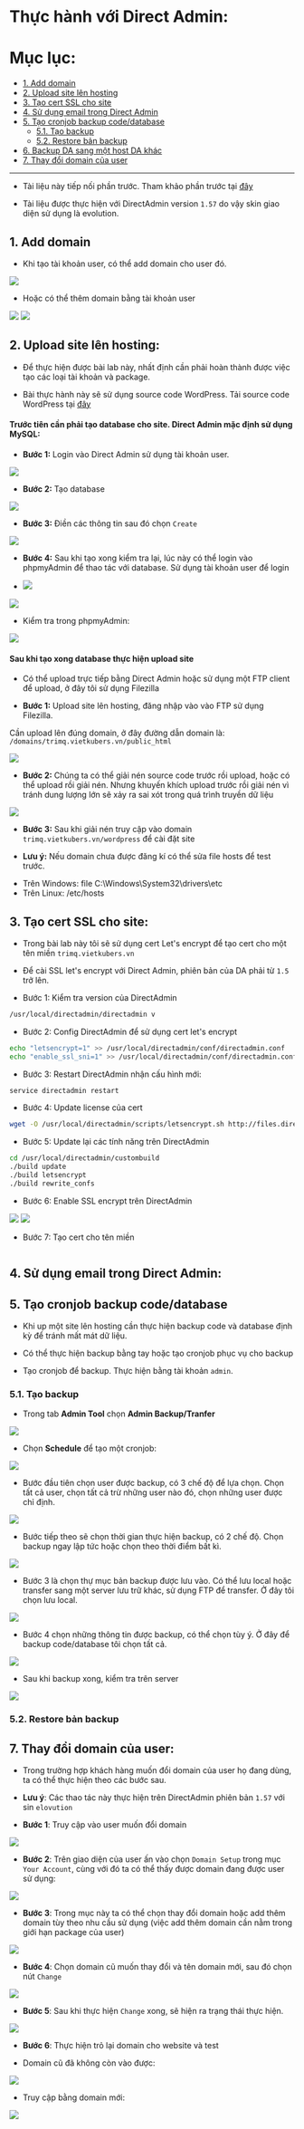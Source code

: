 # Thực hành với Direct Admin:

# Mục lục:

- [1. Add domain](#1)
- [2. Upload site lên hosting](#2)
- [3. Tạo cert SSL cho site](#3)
- [4. Sử dụng email trong Direct Admin](#4)
- [5. Tạo cronjob backup code/database](#5)
	- [5.1. Tạo backup](#51)
	- [5.2. Restore bản backup](#52)
- [6. Backup DA sang một host DA khác](#6)
- [7. Thay đổi domain của user](#7)


----------------------------------------------------------

- Tài liệu này tiếp nối phần trước. Tham khảo phần trước tại [đây](https://github.com/trimq/ghichep/blob/master/TriMQ/DirectAdmin/docs/2.%20Concepts-DirectAdmin.md)

- Tài liệu được thực hiện với DirectAdmin version `1.57` do vậy skin giao diện sử dụng là evolution.

<a name="2"></a>
## 1. Add domain

- Khi tạo tài khoản user, có thể add domain cho user đó.

<img src="https://github.com/trimq/ghichep/blob/master/TriMQ/DirectAdmin/images/26.png">

- Hoặc có thể thêm domain bằng tài khoản user

<img src="https://github.com/trimq/ghichep/blob/master/TriMQ/DirectAdmin/images/28.png">

<img src="https://github.com/trimq/ghichep/blob/master/TriMQ/DirectAdmin/images/29.png">

<a name="2"></a>
## 2. Upload site lên hosting:

- Để thực hiện được bài lab này, nhất định cần phải hoàn thành được việc tạo các loại tài khoản và package.

- Bài thực hành này sẽ sử dụng source code WordPress. Tải source code WordPress tại [đây](https://wordpress.org/download/)

#### Trước tiên cần phải tạo database cho site. Direct Admin mặc định sử dụng MySQL:

- <b>Bước 1:</b> Login vào Direct Admin sử dụng tài khoản user.

<img src="https://github.com/trimq/ghichep/blob/master/TriMQ/DirectAdmin/images/30.png">

- <b>Bước 2:</b> Tạo database 

<img src="https://github.com/trimq/ghichep/blob/master/TriMQ/DirectAdmin/images/21.png">

- <b>Bước 3:</b> Điền các thông tin sau đó chọn `Create`

<img src="https://github.com/trimq/ghichep/blob/master/TriMQ/DirectAdmin/images/22.png">

- <b>Bước 4:</b> Sau khi tạo xong kiểm tra lại, lúc này có thể login vào phpmyAdmin để thao tác với database. Sử dụng tài khoản user để login

- <img src="https://github.com/trimq/ghichep/blob/master/TriMQ/DirectAdmin/images/23.png">

<img src="https://github.com/trimq/ghichep/blob/master/TriMQ/DirectAdmin/images/24.png">

- Kiểm tra trong phpmyAdmin:

<img src="https://github.com/trimq/ghichep/blob/master/TriMQ/DirectAdmin/images/25.png">


#### Sau khi tạo xong database thực hiện upload site

- Có thể upload trực tiếp bằng Direct Admin hoặc sử dụng một FTP client để upload, ở đây tôi sử dụng Filezilla

- <b>Bước 1:</b> Upload site lên hosting, đăng nhập vào vào FTP sử dụng Filezilla.

Cần upload lên đúng domain, ở đây đường dẫn domain là: `/domains/trimq.vietkubers.vn/public_html`

<img src="https://github.com/trimq/ghichep/blob/master/TriMQ/DirectAdmin/images/31.png">

- <b>Bước 2:</b> Chúng ta có thể giải nén source code trước rồi upload, hoặc có thể upload rồi giải nén. Nhưng khuyến khích upload trước rồi giải nén vì tránh dung lượng lớn sẽ xảy ra sai xót trong quá trình truyền dữ liệu

<img src="https://github.com/trimq/ghichep/blob/master/TriMQ/DirectAdmin/images/32.png">

- <b>Bước 3:</b> Sau khi giải nén truy cập vào domain `trimq.vietkubers.vn/wordpress` để cài đặt site

- <b>Lưu ý:</b> Nếu domain chưa được đăng kí có thể sửa file hosts để test trước.

<ul>
<li>Trên Windows: file C:\Windows\System32\drivers\etc</li>
<li>Trên Linux: /etc/hosts</li>
</ul>

<a name="3"></a>
## 3. Tạo cert SSL cho site:

- Trong bài lab này tôi sẽ sử dụng cert Let's encrypt để tạo cert cho một tên miền `trimq.vietkubers.vn`

- Để cài SSL let's encrypt với Direct Admin, phiên bản của DA phải từ `1.5` trở lên.

- Bước 1: Kiểm tra version của DirectAdmin

```sh
/usr/local/directadmin/directadmin v
```

- Bước 2: Config DirectAdmin để sử dụng cert let's encrypt

```sh
echo "letsencrypt=1" >> /usr/local/directadmin/conf/directadmin.conf
echo "enable_ssl_sni=1" >> /usr/local/directadmin/conf/directadmin.conf
```

- Bước 3: Restart DirectAdmin nhận cấu hình mới:

```sh
service directadmin restart
```

- Bước 4: Update license của cert 

```sh
wget -O /usr/local/directadmin/scripts/letsencrypt.sh http://files.directadmin.com/services/all/letsencrypt.sh
```

- Bước 5: Update lại các tính năng trên DirectAdmin

```sh
cd /usr/local/directadmin/custombuild
./build update
./build letsencrypt
./build rewrite_confs
```

- Bước 6: Enable SSL encrypt trên DirectAdmin

<img src="https://github.com/trimq/ghichep/blob/master/TriMQ/DirectAdmin/images/46.png">

<img src="https://github.com/trimq/ghichep/blob/master/TriMQ/DirectAdmin/images/47.png">

- Bước 7: Tạo cert cho tên miền 

<img src="">


<a name="4"></a>
## 4. Sử dụng email trong Direct Admin:



<a name="5"></a>
## 5. Tạo cronjob backup code/database

- Khi up một site lên hosting cần thực hiện backup code và database định kỳ để tránh mất mát dữ liệu.

- Có thể thực hiện backup bằng tay hoặc tạo cronjob phục vụ cho backup

- Tạo cronjob để backup. Thực hiện bằng tài khoản `admin`.

<a name="51"></a>
### 5.1. Tạo backup

- Trong tab <b>Admin Tool</b> chọn <b>Admin Backup/Tranfer</b>

<img src="https://github.com/trimq/ghichep/blob/master/TriMQ/DirectAdmin/images/39.png">

- Chọn <b>Schedule</b> để tạo một cronjob:

<img src="https://github.com/trimq/ghichep/blob/master/TriMQ/DirectAdmin/images/40.png">

- Bước đầu tiên chọn user được backup, có 3 chế độ để lựa chọn. Chọn tất cả user, chọn tất cả trừ những user nào đó, chọn những user được chỉ định.

<img src="https://github.com/trimq/ghichep/blob/master/TriMQ/DirectAdmin/images/41.png">

- Bước tiếp theo sẽ chọn thời gian thực hiện backup, có 2 chế độ. Chọn backup ngay lập tức hoặc chọn theo thời điểm bất kì.

<img src="https://github.com/trimq/ghichep/blob/master/TriMQ/DirectAdmin/images/42.png">

- Bước 3 là chọn thự mục bản backup được lưu vào. Có thể lưu local hoặc transfer sang một server lưu trữ khác, sử dụng FTP để transfer. Ở đây tôi chọn lưu local.

<img src="https://github.com/trimq/ghichep/blob/master/TriMQ/DirectAdmin/images/43.png">

- Bước 4 chọn những thông tin được backup, có thể chọn tùy ý. Ở đây để backup code/database tôi chọn tất cả.

<img src="https://github.com/trimq/ghichep/blob/master/TriMQ/DirectAdmin/images/44.png">

- Sau khi backup xong, kiểm tra trên server

<img src="https://github.com/trimq/ghichep/blob/master/TriMQ/DirectAdmin/images/45.png"> 

<a name="52"></a>
### 5.2. Restore bản backup


<a name="7"></a>
## 7. Thay đổi domain của user:

- Trong trường hợp khách hàng muốn đổi domain của user họ đang dùng, ta có thể thực hiện theo các bước sau.

- <b>Lưu ý</b>: Các thao tác này thực hiện trên DirectAdmin phiên bản `1.57` với sin `elovution` 

- <b>Bước 1</b>: Truy cập vào user muốn đổi domain

<img src="https://github.com/trimq/ghichep/blob/master/TriMQ/DirectAdmin/images/48.png">

- <b>Bước 2</b>: Trên giao diện của user ấn vào chọn `Domain Setup` trong mục `Your Account`, cùng với đó ta có thể thấy được domain đang được user sử dụng:

<img src="https://github.com/trimq/ghichep/blob/master/TriMQ/DirectAdmin/images/49.png">

- <b>Bước 3</b>: Trong mục này ta có thể chọn thay đổi domain hoặc add thêm domain tùy theo nhu cầu sử dụng (việc add thêm domain cần nằm trong giới hạn package của user)

<img src="https://github.com/trimq/ghichep/blob/master/TriMQ/DirectAdmin/images/50.png">

- <b>Bước 4</b>: Chọn domain cũ muốn thay đổi và tên domain mới, sau đó chọn nút `Change`

<img src="https://github.com/trimq/ghichep/blob/master/TriMQ/DirectAdmin/images/51.png">

- <b>Bước 5</b>: Sau khi thực hiện `Change` xong, sẽ hiện ra trạng thái thực hiện.

<img src="https://github.com/trimq/ghichep/blob/master/TriMQ/DirectAdmin/images/52.png">

- <b>Bước 6</b>: Thực hiện trỏ lại domain cho website và test

- Domain cũ đã không còn vào được:

<img src="https://github.com/trimq/ghichep/blob/master/TriMQ/DirectAdmin/images/53.png">

- Truy cập bằng domain mới:

<img src="https://github.com/trimq/ghichep/blob/master/TriMQ/DirectAdmin/images/54.png">






